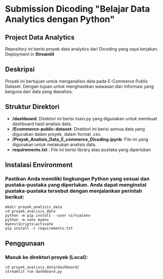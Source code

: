 # Submission Dicoding "Belajar Data Analytics dengan Python"

## Project Data Analytics

Repository ini berisi proyek data analytics dari Dicoding yang saya kerjakan. Deployment in **Streamlit**

## Deskripsi

Proyek ini bertujuan untuk menganalisis data pada E-Commerce Public Dataset. Dengan tujuan untuk menghasilkan wawasan dan informasi yang berguna dari data yang dianalisis.

## Struktur Direktori

- **/dashboard**: Direktori ini berisi main.py yang digunakan untuk membuat dashboard hasil analisis data.
- **/Ecommerce-public-dataset**: Direktori ini berisi semua data yang digunakan dalam proyek, dalam format .csv.
- **/Proyek_Analisis_Data_E_commerce_Dicoding.ipynb**: File ini yang digunakan untuk melakukan analisis data.
- **requirements.txt** : File ini berisi library atau pustaka yang diperlukan

## Instalasi Environment

### Pastikan Anda memiliki lingkungan Python yang sesuai dan pustaka-pustaka yang diperlukan. Anda dapat menginstal pustaka-pustaka tersebut dengan menjalankan perintah berikut:

```shell
mkdir proyek_analisis_data
cd proyek_analisis_data
python -m pip install --user virtualenv
python -m venv myenv
myenv\Scripts\activate
pip install -r requirements.txt
```

## Penggunaan

### Masuk ke direktori proyek (Local):

```shell
cd proyek_analisis_data/dashboard/
streamlit run dashboard.py
```
